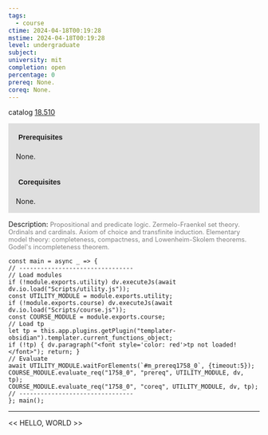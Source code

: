 ```yaml
---
tags:
  - course
ctime: 2024-04-18T00:19:28
mstime: 2024-04-18T00:19:28
level: undergraduate
subject: 
university: mit
completion: open
percentage: 0
prereq: None.
coreq: None.
---
```


catalog [18.510](http://student.mit.edu/catalog/m18b.html#18.510)

<span style="display: block; padding: 15px; background-color: rgb(100, 100, 100, 0.2);"><font id="m_prereq1758_0" style="display: block; font-family: Arial, sans-serif; font-weight: bold; padding: 5px">Prerequisites</font><br><span id="prereq1758_0">None.</span></span>
<span style="display: block; padding: 15px; background-color: rgb(100, 100, 100, 0.2);"><font id="m_coreq1758_0" style="display: block; font-family: Arial, sans-serif; font-weight: bold; padding: 5px">Corequisites</font><br><span id="coreq1758_0">None.</span></span>

<font style="">Description:</font>
<font style="color: grey; font-size: 0.8rem;">Propositional and predicate logic. Zermelo-Fraenkel set theory. Ordinals and cardinals. Axiom of choice and transfinite induction. Elementary model theory: completeness, compactness, and Lowenheim-Skolem theorems. Godel's incompleteness theorem.</font>

```dataviewjs
const main = async _ => {
// --------------------------------
// Load modules
if (!module.exports.utility) dv.executeJs(await dv.io.load("Scripts/utility.js"));
const UTILITY_MODULE = module.exports.utility;
if (!module.exports.course) dv.executeJs(await dv.io.load("Scripts/course.js"));
const COURSE_MODULE = module.exports.course;
// Load tp
let tp = this.app.plugins.getPlugin("templater-obsidian").templater.current_functions_object;
if (!tp) { dv.paragraph("<font style='color: red'>tp not loaded!</font>"); return; }
// Evaluate
await UTILITY_MODULE.waitForElements(`#m_prereq1758_0`, {timeout:5});
COURSE_MODULE.evaluate_req("1758_0", "prereq", UTILITY_MODULE, dv, tp);
COURSE_MODULE.evaluate_req("1758_0", "coreq", UTILITY_MODULE, dv, tp);
// --------------------------------
}; main();
```

---

<< HELLO, WORLD >>
